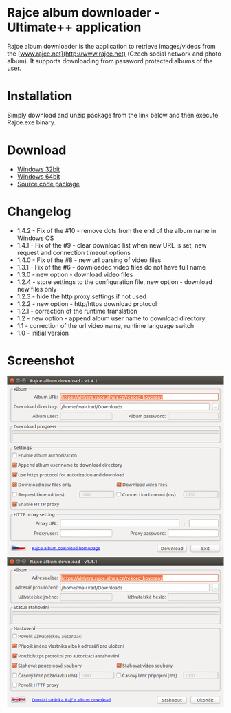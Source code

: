 # Rajce album downloader - Ultimate++ application

Rajce album downloader is the application to retrieve images/videos from the [www.rajce.net](http://www.rajce.net) (Czech social network and photo album). It supports downloading from password protected albums of the user.

# Installation

Simply download and unzip package from the link below and then execute Rajce.exe binary.

# Download

* [Windows 32bit](https://github.com/CoolmanCZ/rajce/raw/master/release/rajce-1.4.2-32bit.zip)
* [Windows 64bit](https://github.com/CoolmanCZ/rajce/raw/master/release/rajce-1.4.2-64bit.zip)
* [Source code package](https://github.com/CoolmanCZ/rajce/raw/master/release/Rajce.upp-1.4.2.tar.bz2)

# Changelog

* 1.4.2 - Fix of the #10 - remove dots from the end of the album name in Windows OS
* 1.4.1 - Fix of the #9 - clear download list when new URL is set, new request and connection timeout options
* 1.4.0 - Fix of the #8 - new url parsing of video files
* 1.3.1 - Fix of the #6 - downloaded video files do not have full name
* 1.3.0 - new option - download video files
* 1.2.4 - store settings to the configuration file, new option - download new files only
* 1.2.3 - hide the http proxy settings if not used
* 1.2.2 - new option - http/https download protocol
* 1.2.1 - correction of the runtime translation
* 1.2 - new option - append album user name to download directory
* 1.1 - correction of the url video name, runtime language switch
* 1.0 - initial version

# Screenshot

![img1](https://github.com/CoolmanCZ/rajce/raw/master/images/img1.png "screenshot 1")
![img2](https://github.com/CoolmanCZ/rajce/raw/master/images/img2.png "screenshot 2")

